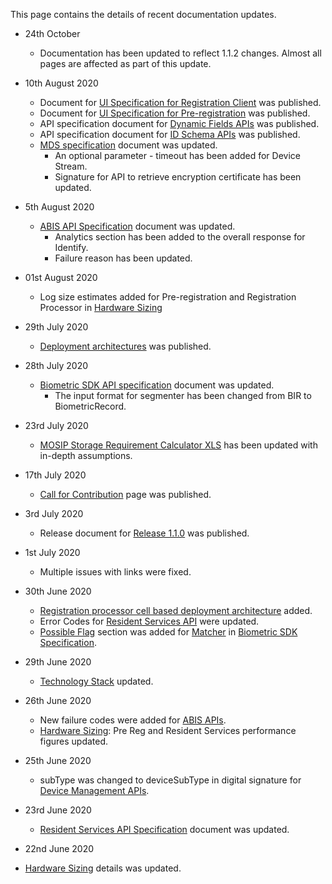 This page contains the details of recent documentation updates.

* 24th October
  * Documentation has been updated to reflect 1.1.2 changes. Almost all pages are affected as part of this update.

* 10th August 2020
  * Document for [UI Specification for Registration Client](UI-Specification-for-Registration-Client.md) was published.
  * Document for [UI Specification for Pre-registration](UI-Specification-for-Pre-Registration.md) was published.
  * API specification document for [Dynamic Fields APIs](Dynamic-Fields-APIs.md) was published.
  * API specification document for [ID Schema APIs](ID-Schema-APIs.md) was published.
  * [MDS specification](MOSIP-Device-Service-Specification.md) document was updated.
    * An optional parameter - timeout has been added for Device Stream.
	* Signature for API to retrieve encryption certificate has been updated.

* 5th August 2020
  * [ABIS API Specification](ABIS-APIs.md) document was updated.
    * Analytics section has been added to the overall response for Identify.
	* Failure reason has been updated.

* 01st August 2020
  * Log size estimates added for Pre-registration and Registration Processor in [Hardware Sizing](Hardware-Sizing.md)
  
* 29th July 2020
  * [Deployment architectures](Deployment-Architectures.md) was published.

* 28th July 2020
  * [Biometric SDK API specification](Biometric-SDK-API-Specification.md ) document was updated.
    * The input format for segmenter has been changed from BIR to BiometricRecord. 

* 23rd July 2020
  * [MOSIP Storage Requirement Calculator XLS](https://github.com/mosip/documentation/blob/master/docs/_sources/hardware_sizing/MOSIP_Storage_Estimate-v1.1.xlsx) has been updated with in-depth assumptions.

* 17th July 2020
  * [Call for Contribution](Call-for-Contribution.md) page was published.

* 3rd July 2020
  * Release document for [Release 1.1.0](Release-Notes-1.1.0.md) was published.

* 1st July 2020
  * Multiple issues with links were fixed.

* 30th June 2020
  * [Registration processor cell based deployment architecture](Cell-Based-Deployment-Architecture.md) added.
  * Error Codes for [Resident Services API](Resident-Service-APIs.md) were updated.
  * [Possible Flag](Biometric-SDK-API-Specification.md#possible-flags) section was added for [Matcher](Biometric-SDK-API-Specification.md#matcher) in [Biometric SDK Specification](Biometric-SDK-API-Specification.md).

* 29th June 2020
  * [Technology Stack](Technology-Stack.md) updated.

* 26th June 2020
  *  New failure codes were added for [ABIS APIs](ABIS-APIs.md).
  * [Hardware Sizing](Hardware-Sizing.md): Pre Reg and Resident Services performance figures updated.

* 25th June 2020
  * subType was changed to deviceSubType in digital signature for [Device Management APIs](Device-Management-APIs.md).
   
* 23rd June 2020
  *  [Resident Services API Specification](Resident-Service-APIs.md) document was updated.

*  22nd June 2020
  * [Hardware Sizing](Hardware-Sizing.md) details was updated.
